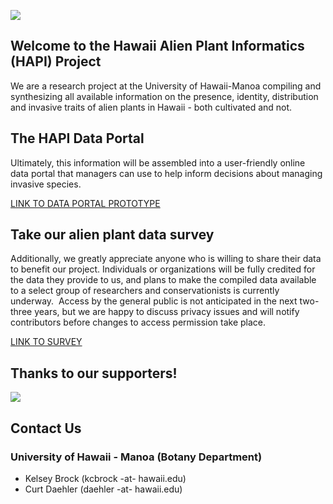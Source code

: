 ![](The-HAPI-Project/blob/master/rsz_hapi_project_logo.png)

## Welcome to the Hawaii Alien Plant Informatics (HAPI) Project

We are a research project at the University of Hawaii-Manoa compiling and synthesizing all available information on the presence, identity, distribution and invasive traits of alien plants in Hawaii - both cultivated and not. 

## The HAPI Data Portal
Ultimately, this information will be assembled into a user-friendly online data portal that managers can use to help inform decisions about managing invasive species.

[LINK TO DATA PORTAL PROTOTYPE](https://github.com/kcbrock/HAPI-Data-Portal-Prototype/blob/master/README.md)

## Take our alien plant data survey
Additionally, we greatly appreciate anyone who is willing to share their data to benefit our project. Individuals or organizations will be fully credited for the data they provide to us, and plans to make the compiled data available to a select group of researchers and conservationists is currently underway.  Access by the general public is not anticipated in the next two-three years, but we are happy to discuss privacy issues and will notify contributors before changes to access permission take place.

[LINK TO SURVEY](https://www.surveygizmo.com/s3/4291223/Hawaii-Alien-Plant-Informatics-HAPI-Project-Alien-Plant-Data-Survey)

## Thanks to our supporters!
![](https://github.com/kcbrock/The-HAPI-Project/blob/master/Mahalo%20slide.jpg)

## Contact Us

### University of Hawaii - Manoa (Botany Department)
* Kelsey Brock (kcbrock -at- hawaii.edu)
* Curt Daehler (daehler -at- hawaii.edu)
